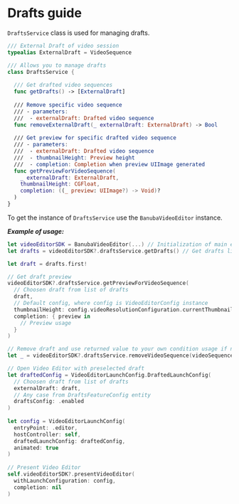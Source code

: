 # Drafts guide

```DraftsService``` class is used for managing drafts.

```swift
/// External Draft of video session
typealias ExternalDraft = VideoSequence

/// Allows you to manage drafts
class DraftsService {
  
  /// Get drafted video sequences
  func getDrafts() -> [ExternalDraft]
  
  /// Remove specific video sequence
  /// - parameters:
  ///  - externalDraft: Drafted video sequence
  func removeExternalDraft(_ externalDraft: ExternalDraft) -> Bool
  
  /// Get preview for specific drafted video sequence
  /// - parameters:
  ///  - externalDraft: Drafted video sequence
  ///  - thumbnailHeight: Preview height
  ///  - completion: Completion when preview UIImage generated
  func getPreviewForVideoSequence(
    _ externalDraft: ExternalDraft,
    thumbnailHeight: CGFloat,
    completion: ((_ preview: UIImage?) -> Void)?
  )
}
```

To get the instance of ```DraftsService```  use the ```BanubaVideoEditor``` instance.

***Example of usage:***
```swift
let videoEditorSDK = BanubaVideoEditor(...) // Initialization of main entity
let drafts = videoEditorSDK?.draftsService.getDrafts() // Get drafts list

let draft = drafts.first!

// Get draft preview
videoEditorSDK?.draftsService.getPreviewForVideoSequence(
  // Choosen draft from list of drafts
  draft,
  // Default config, where config is VideoEditorConfig instance
  thumbnailHeight: config.videoResolutionConfiguration.currentThumbnailHeight, 
  completion: { preview in
    // Preview usage
  }
)

// Remove draft and use returned value to your own condition usage if needed
let _ = videoEditorSDK?.draftsService.removeVideoSequence(videoSequence)

// Open Video Editor with preselected draft
let draftedConfig = VideoEditorLaunchConfig.DraftedLaunchConfig(
  // Choosen draft from list of drafts 
  externalDraft: draft,
  // Any case from DraftsFeatureConfig entity
  draftsConfig: .enabled
)
          
let config = VideoEditorLaunchConfig(
  entryPoint: .editor,
  hostController: self,
  draftedLaunchConfig: draftedConfig,
  animated: true
)
          
// Present Video Editor
self.videoEditorSDK?.presentVideoEditor(
  withLaunchConfiguration: config,
  completion: nil
)
```

